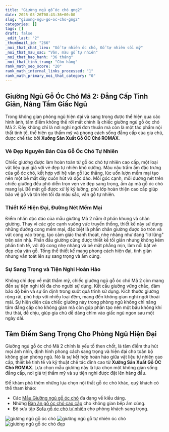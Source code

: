 ```yaml
---
title: "Giường ngủ gỗ óc chó gng2"
date: 2025-03-26T08:43:36+00:00
slug: "giuong-ngu-go-oc-cho-gng2"
categories: []
tags: []
draft: false
_edit_last: "2"
_thumbnail_id: "266"
_noi_that_chat_lieu: "Gỗ tự nhiên óc chó, Gỗ tự nhiên sồi mỹ"
_noi_that_mau_sac: "Vân, màu gỗ tự nhiên"
_noi_that_bao_hanh: "36 tháng"
_noi_that_tinh_trang: "Còn hàng"
rank_math_seo_score: "20"
rank_math_internal_links_processed: "1"
rank_math_primary_noi_that_category: "0"
---
```

## Giường Ngủ Gỗ Óc Chó Mã 2: Đẳng Cấp Tinh Giản, Nâng Tầm Giấc Ngủ

Trong không gian phòng ngủ hiện đại và sang trọng được thể hiện qua các hình ảnh, tâm điểm không thể rời mắt chính là chiếc giường ngủ gỗ óc chó Mã 2. Đây không chỉ là nơi nghỉ ngơi đơn thuần mà còn là một tác phẩm nội thất tinh tế, thể hiện gu thẩm mỹ và phong cách sống đẳng cấp của gia chủ, được chế tác bởi **Xưởng Sản Xuất Gỗ ÓC Chó ROMAX**.

### Vẻ Đẹp Nguyên Bản Của Gỗ Óc Chó Tự Nhiên

Chiếc giường được làm hoàn toàn từ gỗ óc chó tự nhiên cao cấp, một loại vật liệu quý giá với vẻ đẹp tự nhiên khó cưỡng. Màu nâu trầm ấm đặc trưng của gỗ óc chó, kết hợp với hệ vân gỗ lúc thẳng, lúc uốn lượn mềm mại tạo nên một bề mặt đầy cuốn hút và độc đáo. Mỗi góc cạnh, mỗi đường nét trên chiếc giường đều phô diễn trọn vẹn vẻ đẹp sang trọng, ấm áp mà gỗ óc chó mang lại. Bề mặt gỗ được xử lý kỹ lưỡng, phủ lớp hoàn thiện cao cấp giúp bảo vệ gỗ và tôn lên tối đa màu sắc, vân gỗ tự nhiên.

### Thiết Kế Hiện Đại, Đường Nét Mềm Mại

Điểm nhấn độc đáo của mẫu giường Mã 2 nằm ở phần khung và chân giường. Thay vì các góc cạnh vuông vức truyền thống, thiết kế này sử dụng những đường cong mềm mại, đặc biệt là phần chân giường được bo tròn và vát cong vào trong, tạo cảm giác thanh thoát, nhẹ nhàng như đang "lơ lửng" trên sàn nhà. Phần đầu giường cũng được thiết kế tối giản nhưng không kém phần tinh tế, với độ cong nhẹ nhàng và bề mặt phẳng mịn, làm nổi bật vẻ đẹp của vân gỗ. Tổng thể thiết kế mang phong cách hiện đại, tinh giản nhưng vẫn toát lên sự sang trọng và ấm cúng.

### Sự Sang Trọng và Tiện Nghi Hoàn Hảo

Không chỉ đẹp về mặt thẩm mỹ, chiếc giường ngủ gỗ óc chó Mã 2 còn mang đến sự tiện nghi tối đa cho người sử dụng. Kết cấu giường vững chắc, đảm bảo độ bền và sự ổn định trong suốt quá trình sử dụng. Kích thước giường rộng rãi, phù hợp với nhiều loại đệm, mang đến không gian nghỉ ngơi thoải mái. Sự hiện diện của chiếc giường này trong phòng ngủ không chỉ nâng tầm đẳng cấp cho không gian mà còn góp phần tạo nên một bầu không khí thư thái, dễ chịu, giúp gia chủ dễ dàng chìm vào giấc ngủ ngon sau một ngày dài.

## Tâm Điểm Sang Trọng Cho Phòng Ngủ Hiện Đại

Giường ngủ gỗ óc chó Mã 2 chính là yếu tố then chốt, là tâm điểm thu hút mọi ánh nhìn, định hình phong cách sang trọng và hiện đại cho toàn bộ không gian phòng ngủ. Nó là sự kết hợp hoàn hảo giữa vật liệu tự nhiên cao cấp, thiết kế tinh tế và kỹ thuật chế tác đỉnh cao từ **Xưởng Sản Xuất Gỗ ÓC Chó ROMAX**. Lựa chọn mẫu giường này là lựa chọn một không gian sống đẳng cấp, nơi giá trị thẩm mỹ và sự tiện nghi được đặt lên hàng đầu.

Để khám phá thêm những lựa chọn nội thất gỗ óc chó khác, quý khách có thể tham khảo:

* Các [Mẫu Giường ngủ gỗ óc chó](https://romax.vn/danh-muc/phong-ngu/giuong-go-oc-cho/) đa dạng về kiểu dáng.
* Những [Bàn ăn gỗ óc chó cao cấp](https://romax.vn/danh-muc/phong-bep/ban-an-go-oc-cho/) cho không gian bếp ấm cúng.
* Bộ sưu tập [Sofa gỗ óc chó tự nhiên](https://romax.vn/danh-muc/phong-khach/sofa-go-oc-cho/) cho phòng khách sang trọng.

![giường ngủ gỗ óc chó](/img/giuong/gng2/giuong-ngu-go-oc-cho-gng2-00-6.webp)
![giường ngủ gỗ tự nhiên óc chó](/img/giuong/gng2/giuong-ngu-go-oc-cho-gng2-00-7.webp)
![giường ngủ gỗ óc chó đẹp](/img/giuong/gng2/giuong-ngu-go-oc-cho-gng2-00-8.webp)